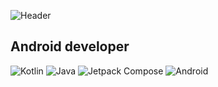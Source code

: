 ![Header](https://mobimg.b-cdn.net/v3/fetch/ed/ed59f26c70c97ef680239b90c3745fc7.jpeg)

## Android developer

![Kotlin](https://img.shields.io/badge/-Kotlin-006400?style=for-the-badge&logo=kotlin)
![Java](https://img.shields.io/badge/-Java-006400?style=for-the-badge&logo=[java](https://e7.pngegg.com/pngimages/97/846/png-clipart-java-virtual-machine-java-platform-standard-edition-java-runtime-environment-programmer-others-miscellaneous-text.png))
![Jetpack Compose](https://img.shields.io/badge/-Jetpack_Compose-006400?style=for-the-badge&logo=jetpackcompose)
![Android](https://img.shields.io/badge/-Android-006400?style=for-the-badge&logo=android)
